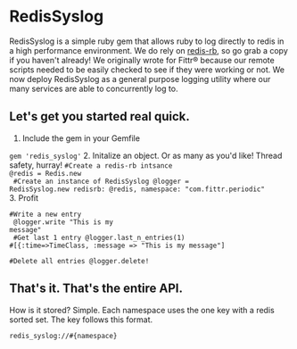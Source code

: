 RedisSyslog
===================
RedisSyslog is a simple ruby gem that allows ruby to log directly to redis in a high performance environment.  We do rely on [redis-rb](https://github.com/redis/redis-rb "redis-rb"), so go grab a copy if you haven't already!  We originally wrote for Fittr® because our remote scripts needed to be easily checked to see if they were working or not.  We now deploy RedisSyslog as a general purpose logging utility where our many services are able to concurrently log to.

Let's get you started real quick.
-------------

1. Include the gem in your Gemfile
 
<code>gem 'redis_syslog'</code>
 2. Initalize an object.  Or as many as you'd like! Thread safety, hurray!
 <code>#Create a redis-rb intsance
            @redis = Redis.new<br />
            #Create an instance of RedisSyslog 
            @logger = RedisSyslog.new redisrb: @redis, namespace: "com.fittr.periodic"
            </code>
            <br />
 3. Profit

<code>#Write a new entry<br />
            @logger.write "This is my message"<br />
            #Get last 1 entry
            @logger.last_n_entries(1) #[{:time=>TimeClass, :message => "This is my message"]<br />
      #Delete all entries
      @logger.delete!
            </code>

That's it.  That's the entire API.
------------
How is it stored?  Simple.  Each namespace uses the one key with a redis sorted set.  The key follows this format.

`` redis_syslog://#{namespace} ``
